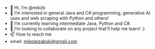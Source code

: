 - 👋 Hi, I’m @mikzb
- 👀 I’m interested in general Java and C# programming, generative AI uses and web scraping with Python and others! 
- 🌱 I’m currently learning intermediate Java, Python and C#.
- 💞️ I’m looking to collaborate on any project that'll help me learn! :)
- 📫 How to reach me
-   email: mikolajzabski@gmail.com

<!---
mikzb/mikzb is a ✨ special ✨ repository because its `README.md` (this file) appears on your GitHub profile.
You can click the Preview link to take a look at your changes.
--->
